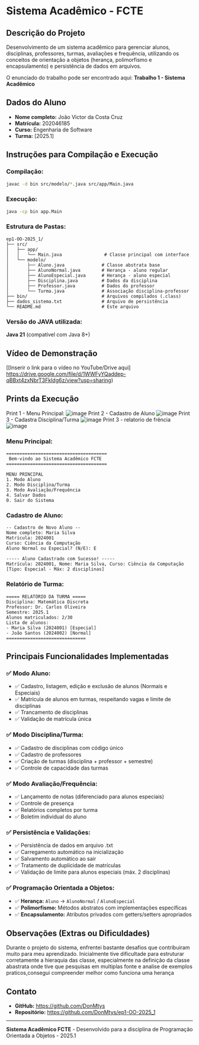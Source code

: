 # Sistema Acadêmico - FCTE

## Descrição do Projeto
Desenvolvimento de um sistema acadêmico para gerenciar alunos, disciplinas, professores, turmas, avaliações e frequência, utilizando os conceitos de orientação a objetos (herança, polimorfismo e encapsulamento) e persistência de dados em arquivos.

O enunciado do trabalho pode ser encontrado aqui:
**Trabalho 1 - Sistema Acadêmico**

## Dados do Aluno
- **Nome completo:** João Victor da Costa Cruz
- **Matrícula:** 202046185
- **Curso:** Engenharia de Software
- **Turma:** [2025.1]

## Instruções para Compilação e Execução

### Compilação:
```bash
javac -d bin src/modelo/*.java src/app/Main.java
```

### Execução:
```bash
java -cp bin app.Main
```

### Estrutura de Pastas:
```
ep1-OO-2025_1/
├── src/
│   ├── app/
│   │   └── Main.java                # Classe principal com interface
│   └── modelo/
│       ├── Aluno.java              # Classe abstrata base
│       ├── AlunoNormal.java        # Herança - aluno regular
│       ├── AlunoEspecial.java      # Herança - aluno especial
│       ├── Disciplina.java         # Dados da disciplina
│       ├── Professor.java          # Dados do professor
│       └── Turma.java              # Associação disciplina-professor
├── bin/                            # Arquivos compilados (.class)
├── dados_sistema.txt               # Arquivo de persistência
└── README.md                       # Este arquivo
```

### Versão do JAVA utilizada:
**Java 21** (compatível com Java 8+)

## Vídeo de Demonstração
[[Inserir o link para o vídeo no YouTube/Drive aqui]
https://drive.google.com/file/d/1WWFyYQaddep-qBBxt4zxNbrT3FkIdg6z/view?usp=sharing)

## Prints da Execução
Print 1 - Menu Principal:
![image](https://github.com/user-attachments/assets/acae40c4-cd60-4ab4-b54b-b4b6b9962838)
Print 2 - Cadastro de Aluno
![image](https://github.com/user-attachments/assets/9e303027-bbae-4a59-b015-4b83e85eb1db)
Print 3 - Cadastra Disciplina/Turma
![image](https://github.com/user-attachments/assets/432b4409-e1fe-487b-a463-64607e3f3987)
Print 3 - relatorio de frência
![image](https://github.com/user-attachments/assets/8c383216-9ead-47c6-9534-4f969772dfe5)




### Menu Principal:
```
======================================
 Bem-vindo ao Sistema Acadêmico FCTE 
======================================

MENU PRINCIPAL
1. Modo Aluno
2. Modo Disciplina/Turma
3. Modo Avaliação/Frequência
4. Salvar Dados
0. Sair do Sistema
```

### Cadastro de Aluno:
```
-- Cadastro de Novo Aluno --
Nome completo: Maria Silva
Matrícula: 2024001
Curso: Ciência da Computação
Aluno Normal ou Especial? (N/E): E

----- Aluno Cadastrado com Sucesso! -----
Matrícula: 2024001, Nome: Maria Silva, Curso: Ciência da Computação [Tipo: Especial - Máx: 2 disciplinas]
```

### Relatório de Turma:
```
===== RELATÓRIO DA TURMA =====
Disciplina: Matemática Discreta
Professor: Dr. Carlos Oliveira
Semestre: 2025.1
Alunos matriculados: 2/30
Lista de alunos:
- Maria Silva (2024001) [Especial]
- João Santos (2024002) [Normal]
==============================
```

## Principais Funcionalidades Implementadas

### ✅ Modo Aluno:
- ✅ Cadastro, listagem, edição e exclusão de alunos (Normais e Especiais)
- ✅ Matrícula de alunos em turmas, respeitando vagas e limite de disciplinas
- ✅ Trancamento de disciplinas
- ✅ Validação de matrícula única

### ✅ Modo Disciplina/Turma:
- ✅ Cadastro de disciplinas com código único
- ✅ Cadastro de professores
- ✅ Criação de turmas (disciplina + professor + semestre)
- ✅ Controle de capacidade das turmas

### ✅ Modo Avaliação/Frequência:
- ✅ Lançamento de notas (diferenciado para alunos especiais)
- ✅ Controle de presença
- ✅ Relatórios completos por turma
- ✅ Boletim individual do aluno

### ✅ Persistência e Validações:
- ✅ Persistência de dados em arquivo .txt
- ✅ Carregamento automático na inicialização
- ✅ Salvamento automático ao sair
- ✅ Tratamento de duplicidade de matrículas
- ✅ Validação de limite para alunos especiais (máx. 2 disciplinas)

### ✅ Programação Orientada a Objetos:
- ✅ **Herança:** `Aluno` → `AlunoNormal` / `AlunoEspecial`
- ✅ **Polimorfismo:** Métodos abstratos com implementações específicas
- ✅ **Encapsulamento:** Atributos privados com getters/setters apropriados

## Observações (Extras ou Dificuldades)
Durante o projeto do sistema, enfrentei bastante desafios  que contribuiram muito para meu aprendizado.
Inicialmente tive dificultade para estruturar corretamente a hieraquia das classe, especialmente na definição da classe abastrata 
onde tive que pesquisas em multiplas fonte e analise de exemplos praticos,consegui compreender melhor como funciona uma herança 

## Contato
- **GitHub:** https://github.com/DonMtys
- **Repositório:** https://github.com/DonMtys/ep1-OO-2025_1

---
**Sistema Acadêmico FCTE** - Desenvolvido para a disciplina de Programação Orientada a Objetos - 2025.1
